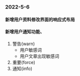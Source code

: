 ### 2022-5-6
  #### 新增用户资料修改界面的响应式布局
  #### 新增用户通知功能、
  1. 警告(warn)
     * 用户敏感词
     * 用户文章出现敏感词
  2. 重要(force)
  3. 通知(info) 
